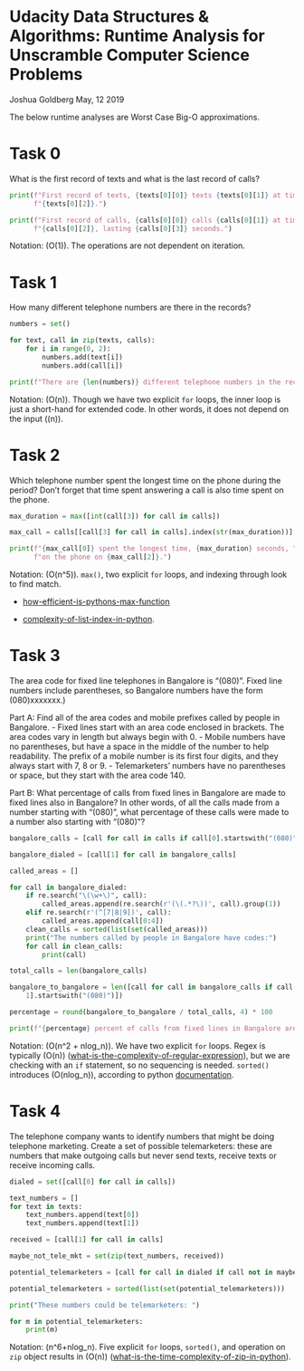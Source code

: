 Udacity Data Structures & Algorithms: Runtime Analysis for Unscramble
Computer Science Problems
================
Joshua Goldberg
May, 12 2019

The below runtime analyses are Worst Case Big-O approximations.

# Task 0

What is the first record of texts and what is the last record of
calls?

``` python
print(f"First record of texts, {texts[0][0]} texts {texts[0][1]} at time "
      f"{texts[0][2]}.")

print(f"First record of calls, {calls[0][0]} calls {calls[0][1]} at time "
      f"{calls[0][2]}, lasting {calls[0][3]} seconds.")
```

Notation: \(O(1)\). The operations are not dependent on iteration.

# Task 1

How many different telephone numbers are there in the records?

``` python
numbers = set()

for text, call in zip(texts, calls):
    for i in range(0, 2):
        numbers.add(text[i])
        numbers.add(call[i])

print(f"There are {len(numbers)} different telephone numbers in the records.")
```

Notation: \(O(n)\). Though we have two explicit `for` loops, the inner
loop is just a short-hand for extended code. In other words, it does not
depend on the input (\(n\)).

# Task 2

Which telephone number spent the longest time on the phone during the
period? Don’t forget that time spent answering a call is also time spent
on the phone.

``` python
max_duration = max([int(call[3]) for call in calls])

max_call = calls[[call[3] for call in calls].index(str(max_duration))]

print(f"{max_call[0]} spent the longest time, {max_duration} seconds, "
      f"on the phone on {max_call[2]}.")
```

Notation: \(O(n^5)\). `max()`, two explicit `for` loops, and indexing
through look to find
    match.

  - [how-efficient-is-pythons-max-function](https://stackoverflow.com/questions/5454030/how-efficient-is-pythons-max-function)

  - [complexity-of-list-index-in-python](https://stackoverflow.com/questions/5913671/complexity-of-list-indexx-in-python).

# Task 3

The area code for fixed line telephones in Bangalore is “(080)”. Fixed
line numbers include parentheses, so Bangalore numbers have the form
(080)xxxxxxx.)

Part A: Find all of the area codes and mobile prefixes called by people
in Bangalore. - Fixed lines start with an area code enclosed in
brackets. The area codes vary in length but always begin with 0. -
Mobile numbers have no parentheses, but have a space in the middle of
the number to help readability. The prefix of a mobile number is its
first four digits, and they always start with 7, 8 or 9. -
Telemarketers’ numbers have no parentheses or space, but they start
with the area code 140.

Part B: What percentage of calls from fixed lines in Bangalore are made
to fixed lines also in Bangalore? In other words, of all the calls made
from a number starting with “(080)”, what percentage of these calls were
made to a number also starting with
“(080)”?

``` python
bangalore_calls = [call for call in calls if call[0].startswith("(080)")]

bangalore_dialed = [call[1] for call in bangalore_calls]

called_areas = []

for call in bangalore_dialed:
    if re.search("\(\w+\)", call):
        called_areas.append(re.search(r'(\(.*?\))', call).group(1))
    elif re.search(r'(^[7|8|9])', call):
        called_areas.append(call[0:4])
    clean_calls = sorted(list(set(called_areas)))
    print("The numbers called by people in Bangalore have codes:")
    for call in clean_calls:
        print(call)

total_calls = len(bangalore_calls)

bangalore_to_bangalore = len([call for call in bangalore_calls if call[
    1].startswith("(080)")])

percentage = round(bangalore_to_bangalore / total_calls, 4) * 100

print(f"{percentage} percent of calls from fixed lines in Bangalore are calls to other fixed lines in Bangalore.")
```

Notation: \(O(n^2 + nlog_n)\). We have two explicit `for` loops. Regex
is typically \(O(n)\)
([what-is-the-complexity-of-regular-expression](https://stackoverflow.com/questions/4378455/what-is-the-complexity-of-regular-expression)),
but we are checking with an `if` statement, so no sequencing is needed.
`sorted()` introduces \(O(nlog_n)\), according to python
[documentation](https://wiki.python.org/moin/TimeComplexity).

# Task 4

The telephone company wants to identify numbers that might be doing
telephone marketing. Create a set of possible telemarketers: these are
numbers that make outgoing calls but never send texts, receive texts or
receive incoming calls.

``` python
dialed = set([call[0] for call in calls])

text_numbers = []
for text in texts:
    text_numbers.append(text[0])
    text_numbers.append(text[1])

received = [call[1] for call in calls]

maybe_not_tele_mkt = set(zip(text_numbers, received))

potential_telemarketers = [call for call in dialed if call not in maybe_not_tele_mkt]

potential_telemarketers = sorted(list(set(potential_telemarketers)))

print("These numbers could be telemarketers: ")

for m in potential_telemarketers:
    print(m)
```

Notation: \(n^6+nlog_n\). Five explicit `for` loops, `sorted()`, and
operation on `zip` object results in \(O(n)\)
([what-is-the-time-complexity-of-zip-in-python](https://stackoverflow.com/questions/36877715/what-is-the-time-complexity-of-zip-in-python)).
